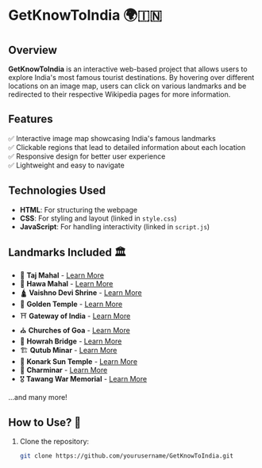 # GetKnowToIndia 🌍🇮🇳  

## Overview  
**GetKnowToIndia** is an interactive web-based project that allows users to explore India's most famous tourist destinations. By hovering over different locations on an image map, users can click on various landmarks and be redirected to their respective Wikipedia pages for more information.  

## Features  
✅ Interactive image map showcasing India's famous landmarks  
✅ Clickable regions that lead to detailed information about each location  
✅ Responsive design for better user experience  
✅ Lightweight and easy to navigate  

## Technologies Used  
- **HTML**: For structuring the webpage  
- **CSS**: For styling and layout (linked in `style.css`)  
- **JavaScript**: For handling interactivity (linked in `script.js`)  

## Landmarks Included 🏛️  
- 🕌 **Taj Mahal** - [Learn More](https://en.wikipedia.org/wiki/Taj_Mahal)  
- 🏯 **Hawa Mahal** - [Learn More](https://en.wikipedia.org/wiki/Hawa_Mahal)  
- 🛕 **Vaishno Devi Shrine** - [Learn More](https://en.wikipedia.org/wiki/Vaishno_Devi)  
- 🏰 **Golden Temple** - [Learn More](https://en.wikipedia.org/wiki/Golden_Temple)  
- ⛩️ **Gateway of India** - [Learn More](https://en.wikipedia.org/wiki/Gateway_of_India)  
- ⛪ **Churches of Goa** - [Learn More](https://en.wikipedia.org/wiki/Churches_and_convents_of_Goa)  
- 🌉 **Howrah Bridge** - [Learn More](https://en.wikipedia.org/wiki/Howrah_Bridge)  
- 🏗️ **Qutub Minar** - [Learn More](https://en.wikipedia.org/wiki/Qutb_Minar)  
- 🗿 **Konark Sun Temple** - [Learn More](https://en.wikipedia.org/wiki/Konark_Sun_Temple)  
- 🏯 **Charminar** - [Learn More](https://en.wikipedia.org/wiki/Charminar)  
- 🎖️ **Tawang War Memorial** - [Learn More](https://www.incredibleindia.gov.in/en/arunachal-pradesh/tawang/jaswant-garh-war-memorial)  

...and many more!  

## How to Use? 🚀  
1. Clone the repository:  
   ```bash
   git clone https://github.com/yourusername/GetKnowToIndia.git

